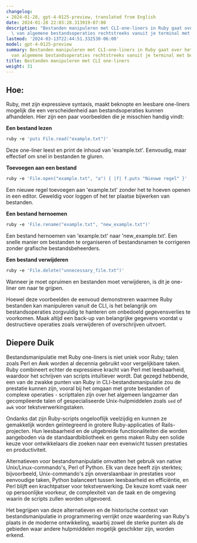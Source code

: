 ```yaml
---
changelog:
- 2024-01-28, gpt-4-0125-preview, translated from English
date: 2024-01-28 22:03:28.313919-07:00
description: "Bestanden manipuleren met CLI-one-liners in Ruby gaat over het uitvoeren\
  \ van algemene bestandsoperaties rechtstreeks vanuit je terminal met behulp van\u2026"
lastmod: '2024-03-13T22:44:51.332530-06:00'
model: gpt-4-0125-preview
summary: Bestanden manipuleren met CLI-one-liners in Ruby gaat over het uitvoeren
  van algemene bestandsoperaties rechtstreeks vanuit je terminal met behulp van Ruby-scripts.
title: Bestanden manipuleren met CLI one-liners
weight: 31
---
```


## Hoe:
Ruby, met zijn expressieve syntaxis, maakt beknopte en leesbare one-liners mogelijk die een verscheidenheid aan bestandsoperaties kunnen afhandelen. Hier zijn een paar voorbeelden die je misschien handig vindt:

**Een bestand lezen**

```ruby
ruby -e 'puts File.read("example.txt")'
```

Deze one-liner leest en print de inhoud van 'example.txt'. Eenvoudig, maar effectief om snel in bestanden te gluren.

**Toevoegen aan een bestand**

```ruby
ruby -e 'File.open("example.txt", "a") { |f| f.puts "Nieuwe regel" }'
```

Een nieuwe regel toevoegen aan 'example.txt' zonder het te hoeven openen in een editor. Geweldig voor loggen of het ter plaatse bijwerken van bestanden.

**Een bestand hernoemen**

```ruby
ruby -e 'File.rename("example.txt", "new_example.txt")'
```

Een bestand hernoemen van 'example.txt' naar 'new_example.txt'. Een snelle manier om bestanden te organiseren of bestandsnamen te corrigeren zonder grafische bestandsbeheerders.

**Een bestand verwijderen**

```ruby
ruby -e 'File.delete("unnecessary_file.txt")'
```

Wanneer je moet opruimen en bestanden moet verwijderen, is dit je one-liner om naar te grijpen.

Hoewel deze voorbeelden de eenvoud demonstreren waarmee Ruby bestanden kan manipuleren vanuit de CLI, is het belangrijk om bestandsoperaties zorgvuldig te hanteren om onbedoeld gegevensverlies te voorkomen. Maak altijd een back-up van belangrijke gegevens voordat u destructieve operaties zoals verwijderen of overschrijven uitvoert.

## Diepere Duik
Bestandsmanipulatie met Ruby one-liners is niet uniek voor Ruby; talen zoals Perl en Awk worden al decennia gebruikt voor vergelijkbare taken. Ruby combineert echter de expressieve kracht van Perl met leesbaarheid, waardoor het schrijven van scripts intuïtiever wordt. Dat gezegd hebbende, een van de zwakke punten van Ruby in CLI-bestandsmanipulatie zou de prestatie kunnen zijn, vooral bij het omgaan met grote bestanden of complexe operaties - scripttalen zijn over het algemeen langzamer dan gecompileerde talen of gespecialiseerde Unix-hulpmiddelen zoals `sed` of `awk` voor tekstverwerkingstaken.

Ondanks dat zijn Ruby-scripts ongelooflijk veelzijdig en kunnen ze gemakkelijk worden geïntegreerd in grotere Ruby-applicaties of Rails-projecten. Hun leesbaarheid en de uitgebreide functionaliteiten die worden aangeboden via de standaardbibliotheek en gems maken Ruby een solide keuze voor ontwikkelaars die zoeken naar een evenwicht tussen prestaties en productiviteit.

Alternatieven voor bestandsmanipulatie omvatten het gebruik van native Unix/Linux-commando's, Perl of Python. Elk van deze heeft zijn sterktes; bijvoorbeeld, Unix-commando's zijn onverslaanbaar in prestaties voor eenvoudige taken, Python balanceert tussen leesbaarheid en efficiëntie, en Perl blijft een krachtpatser voor tekstverwerking. De keuze komt vaak neer op persoonlijke voorkeur, de complexiteit van de taak en de omgeving waarin de scripts zullen worden uitgevoerd.

Het begrijpen van deze alternatieven en de historische context van bestandsmanipulatie in programmering verrijkt onze waardering van Ruby's plaats in de moderne ontwikkeling, waarbij zowel de sterke punten als de gebieden waar andere hulpmiddelen mogelijk geschikter zijn, worden erkend.
